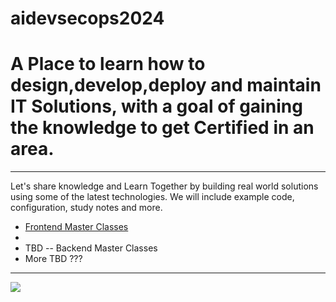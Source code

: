 # aidevsecops2024
<h1>A Place to learn how to design,develop,deploy and maintain IT Solutions, with a goal of gaining the knowledge to get Certified in an area.</h1>
<hr>
Let's share knowledge and Learn Together by building real world solutions using some of the latest technologies. We will include example code, configuration, study notes and more.
<ul>
<li><a href="https://frontendmasters.com/">Frontend Master Classes</a><li>
<li>TBD -- Backend Master Classes</li>
<li>More TBD ???</li>
</ul>
<hr/>
<img src="https://cloudfabrix.com/blog/wp-content/uploads/2020/11/Screen-Shot-2020-11-12-at-10.59.14-AM-1024x681.png" />
